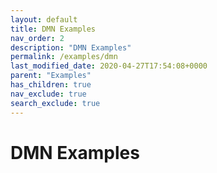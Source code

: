 ```yaml
---
layout: default
title: DMN Examples
nav_order: 2
description: "DMN Examples"
permalink: /examples/dmn
last_modified_date: 2020-04-27T17:54:08+0000
parent: "Examples"
has_children: true
nav_exclude: true
search_exclude: true
---
```


# DMN Examples
